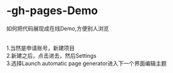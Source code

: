 # -gh-pages-Demo
如何把代码展现成在线Demo,方便别人浏览

<br>1.当然是申请账号，新建项目
<br>2.新建之后，点击进去，然后Settings
<br>3.选择Launch automatic page generator进入下一个界面编辑主题
